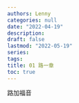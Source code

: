 ```yaml
---
authors: Lenny
categories: null
date: "2022-04-19"
description: 
draft: false
lastmod: "2022-05-19"
series: 
tags: 
title: 01 路一章
toc: true
---
```

路加福音
<!--more-->

